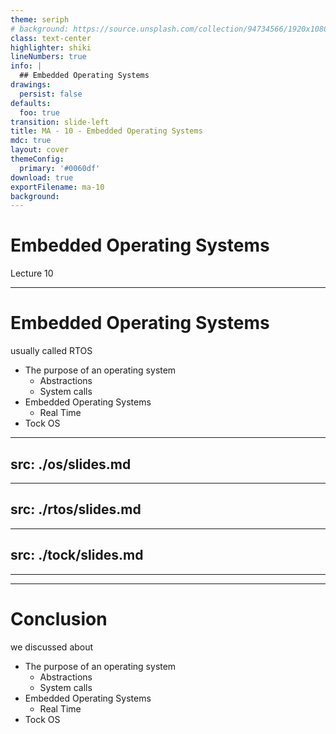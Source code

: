 ```yaml
---
theme: seriph
# background: https://source.unsplash.com/collection/94734566/1920x1080
class: text-center
highlighter: shiki
lineNumbers: true
info: |
  ## Embedded Operating Systems
drawings:
  persist: false
defaults:
  foo: true
transition: slide-left
title: MA - 10 - Embedded Operating Systems
mdc: true
layout: cover
themeConfig:
  primary: '#0060df'
download: true
exportFilename: ma-10
background:
---
```


# Embedded Operating Systems
Lecture 10

---

# Embedded Operating Systems
usually called RTOS

- The purpose of an operating system
  - Abstractions
  - System calls
- Embedded Operating Systems
  - Real Time
- Tock OS

<!-- os -->

---
src: ./os/slides.md
---

<!-- rtos -->

---
src: ./rtos/slides.md
---

<!-- tock -->

---
src: ./tock/slides.md
---



---
---
# Conclusion
we discussed about

- The purpose of an operating system
  - Abstractions
  - System calls
- Embedded Operating Systems
  - Real Time
- Tock OS

